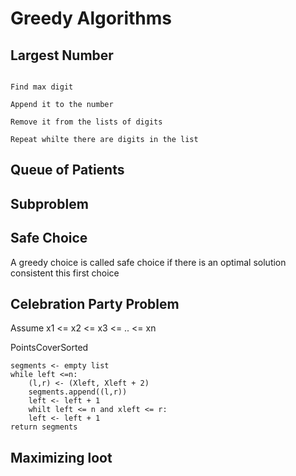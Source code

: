 # Greedy Algorithms

## Largest Number

```

Find max digit

Append it to the number

Remove it from the lists of digits

Repeat whilte there are digits in the list

```

## Queue of Patients 

## Subproblem 

## Safe Choice

A greedy choice is called safe choice if there is an optimal solution consistent this first choice

## Celebration Party Problem

Assume x1 <= x2 <= x3 <= .. <= xn

PointsCoverSorted
```
segments <- empty list
while left <=n:
	(l,r) <- (Xleft, Xleft + 2)
	segments.append((l,r))
	left <- left + 1
	whilt left <= n and xleft <= r:
	left <- left + 1
return segments
```

## Maximizing loot
